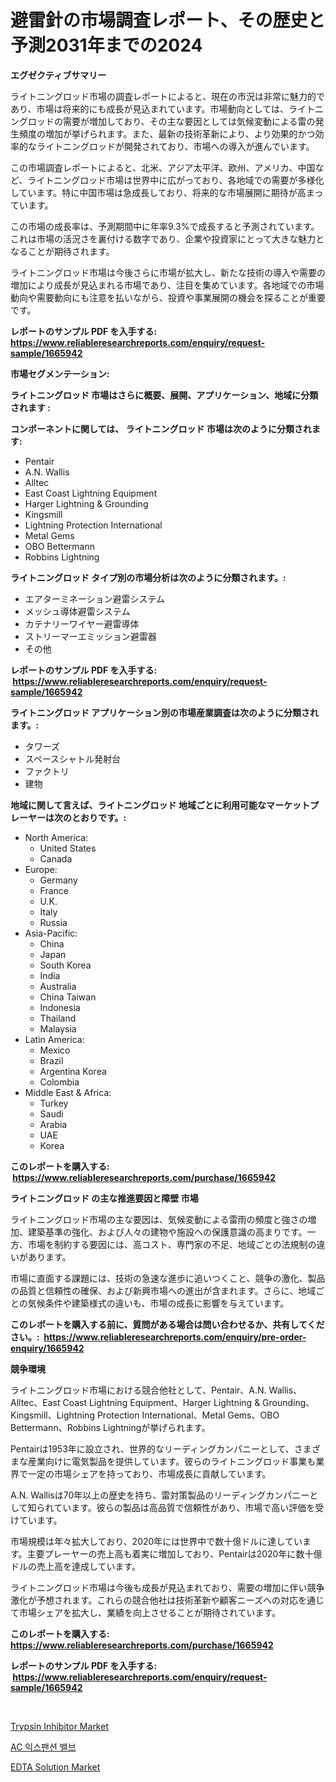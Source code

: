 <p><h1>避雷針の市場調査レポート、その歴史と予測2031年までの2024</h1></p><p><strong>エグゼクティブサマリー</strong></p>
<p><p>ライトニングロッド市場の調査レポートによると、現在の市況は非常に魅力的であり、市場は将来的にも成長が見込まれています。市場動向としては、ライトニングロッドの需要が増加しており、その主な要因としては気候変動による雷の発生頻度の増加が挙げられます。また、最新の技術革新により、より効果的かつ効率的なライトニングロッドが開発されており、市場への導入が進んでいます。</p><p>この市場調査レポートによると、北米、アジア太平洋、欧州、アメリカ、中国など、ライトニングロッド市場は世界中に広がっており、各地域での需要が多様化しています。特に中国市場は急成長しており、将来的な市場展開に期待が高まっています。</p><p>この市場の成長率は、予測期間中に年率9.3%で成長すると予測されています。これは市場の活況さを裏付ける数字であり、企業や投資家にとって大きな魅力となることが期待されます。</p><p>ライトニングロッド市場は今後さらに市場が拡大し、新たな技術の導入や需要の増加により成長が見込まれる市場であり、注目を集めています。各地域での市場動向や需要動向にも注意を払いながら、投資や事業展開の機会を探ることが重要です。</p></p>
<p><strong>レポートのサンプル PDF を入手する: <a href="https://www.reliableresearchreports.com/enquiry/request-sample/1665942">https://www.reliableresearchreports.com/enquiry/request-sample/1665942</a></strong></p>
<p><strong>市場セグメンテーション:</strong></p>
<p><strong> ライトニングロッド 市場はさらに概要、展開、アプリケーション、地域に分類されます :</strong></p>
<p><strong>コンポーネントに関しては、 ライトニングロッド 市場は次のように分類されます: &nbsp;</strong></p>
<p><ul><li>Pentair</li><li>A.N. Wallis</li><li>Alltec</li><li>East Coast Lightning Equipment</li><li>Harger Lightning & Grounding</li><li>Kingsmill</li><li>Lightning Protection International</li><li>Metal Gems</li><li>OBO Bettermann</li><li>Robbins Lightning</li></ul></p>
<p><strong> ライトニングロッド タイプ別の市場分析は次のように分類されます。:</strong></p>
<p><ul><li>エアターミネーション避雷システム</li><li>メッシュ導体避雷システム</li><li>カテナリーワイヤー避雷導体</li><li>ストリーマーエミッション避雷器</li><li>その他</li></ul></p>
<p><strong>レポートのサンプル PDF を入手する: &nbsp;<a href="https://www.reliableresearchreports.com/enquiry/request-sample/1665942">https://www.reliableresearchreports.com/enquiry/request-sample/1665942</a></strong></p>
<p><strong> ライトニングロッド アプリケーション別の市場産業調査は次のように分類されます。:</strong></p>
<p><ul><li>タワーズ</li><li>スペースシャトル発射台</li><li>ファクトリ</li><li>建物</li></ul></p>
<p><strong>地域に関して言えば、ライトニングロッド 地域ごとに利用可能なマーケットプレーヤーは次のとおりです。:</strong></p>
<p><ul>
    <li>
        North America:
        <ul>
            <li>United States</li>
            <li>Canada</li>
        </ul>
    </li>
    <li>
        Europe:
        <ul>
            <li>Germany</li>
            <li>France</li>
            <li>U.K.</li>
            <li>Italy</li>
            <li>Russia</li>
        </ul>
    </li>
    <li>
        Asia-Pacific:
        <ul>
            <li>China</li>
            <li>Japan</li>
            <li>South Korea</li>
            <li>India</li>
            <li>Australia</li>
            <li>China Taiwan</li>
            <li>Indonesia</li>
            <li>Thailand</li>
            <li>Malaysia</li>
        </ul>
    </li>
    <li>
        Latin America:
        <ul>
            <li>Mexico</li>
            <li>Brazil</li>
            <li>Argentina Korea</li>
            <li>Colombia</li>
        </ul>
    </li>
    <li>
        Middle East & Africa:
        <ul>
            <li>Turkey</li>
            <li>Saudi</li>
            <li>Arabia</li>
            <li>UAE</li>
            <li>Korea</li>
        </ul>
    </li>
    </ul></p>
<p><strong>このレポートを購入する: &nbsp;<a href="https://www.reliableresearchreports.com/purchase/1665942">https://www.reliableresearchreports.com/purchase/1665942</a></strong></p>
<p><strong>ライトニングロッド の主な推進要因と障壁 市場</strong></p>
<p><p>ライトニングロッド市場の主な要因は、気候変動による雷雨の頻度と強さの増加、建築基準の強化、および人々の建物や施設への保護意識の高まりです。一方、市場を制約する要因には、高コスト、専門家の不足、地域ごとの法規制の違いがあります。</p><p>市場に直面する課題には、技術の急速な進歩に追いつくこと、競争の激化、製品の品質と信頼性の確保、および新興市場への進出が含まれます。さらに、地域ごとの気候条件や建築様式の違いも、市場の成長に影響を与えています。</p></p>
<p><strong>このレポートを購入する前に、質問がある場合は問い合わせるか、共有してください。:&nbsp; <a href="https://www.reliableresearchreports.com/enquiry/pre-order-enquiry/1665942">https://www.reliableresearchreports.com/enquiry/pre-order-enquiry/1665942</a></strong></p>
<p><strong>競争環境</strong></p>
<p><p>ライトニングロッド市場における競合他社として、Pentair、A.N. Wallis、Alltec、East Coast Lightning Equipment、Harger Lightning & Grounding、Kingsmill、Lightning Protection International、Metal Gems、OBO Bettermann、Robbins Lightningが挙げられます。</p><p>Pentairは1953年に設立され、世界的なリーディングカンパニーとして、さまざまな産業向けに電気製品を提供しています。彼らのライトニングロッド事業も業界で一定の市場シェアを持っており、市場成長に貢献しています。</p><p>A.N. Wallisは70年以上の歴史を持ち、雷対策製品のリーディングカンパニーとして知られています。彼らの製品は高品質で信頼性があり、市場で高い評価を受けています。</p><p>市場規模は年々拡大しており、2020年には世界中で数十億ドルに達しています。主要プレーヤーの売上高も着実に増加しており、Pentairは2020年に数十億ドルの売上高を達成しています。</p><p>ライトニングロッド市場は今後も成長が見込まれており、需要の増加に伴い競争激化が予想されます。これらの競合他社は技術革新や顧客ニーズへの対応を通じて市場シェアを拡大し、業績を向上させることが期待されています。</p></p>
<p><strong>このレポートを購入する: &nbsp; <a href="https://www.reliableresearchreports.com/purchase/1665942">https://www.reliableresearchreports.com/purchase/1665942</a></strong></p>
<p><strong>レポートのサンプル PDF を入手する: &nbsp;<a href="https://www.reliableresearchreports.com/enquiry/request-sample/1665942">https://www.reliableresearchreports.com/enquiry/request-sample/1665942</a></strong><strong></strong></p>
<p>&nbsp;</p>
<p><p><a href="https://pretty-mail-caf.notion.site/Trypsin-Inhibitor-Market-Size-2024-2031-Global-Industrial-Analysis-Key-Geographical-Regions-Mark-a6188a3ee40143b3aef8cc03fc10b4b8">Trypsin Inhibitor Market</a></p><p><a href="https://medium.com/@hugofirst44/%EC%97%90%EC%96%B4%EC%BB%A8-%ED%8C%BD%EC%B0%BD-%EB%B0%B8%EB%B8%8C-%EC%8B%9C%EC%9E%A5-%EB%B6%84%EC%84%9D-%EB%B0%8F-2024%EB%85%84%EB%B6%80%ED%84%B0-2031%EB%85%84%EA%B9%8C%EC%A7%80-%EC%98%88%EC%83%81%EB%90%98%EB%8A%94-%ED%81%AC%EA%B8%B0-%EC%98%88%EC%B8%A1-9a4b48831596">AC 익스팬션 밸브</a></p><p><a href="https://full-wildebeest-80b.notion.site/Global-EDTA-Solution-Market-Size-and-Market-Trends-Insights-and-Projections-from-2024-to-2031-3809f19211194f7ca4c42d29a722ff1f">EDTA Solution Market</a></p></p>